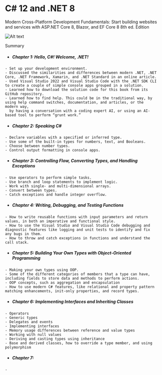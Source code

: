 # C# 12 and .NET 8
Modern Cross-Platform Development Fundamentals: Start building websites and services with ASP.NET Core 8, Blazor, and EF Core 8 8th ed. Edition

![Alt text](https://content.packt.com/B19586/cover_image_small.jpg "Modern Cross-Platform Development Fundamentals - Mark J. Price")

Summary

- ##### Chapter 1: Hello, C#! Welcome, .NET!
> 
    - Set up your development environment.
    - Discussed the similarities and differences between modern .NET, .NET Core, .NET Framework, Xamarin, and .NET Standard in an online article.
    - Used Visual Studio 2022 and Visual Studio Code with the .NET SDK CLI to create a couple of simple console apps grouped in a solution.
    - Learned how to download the solution code for this book from its GitHub repository.
    - Learned how to find help. This could be in the traditional way, by using help command switches, documentation, and articles, or the modern way, 
      by having a conversation with a coding expert AI, or using an AI-based tool to perform “grunt work.”

- ##### Chapter 2: Speaking C#
> 
    - Declare variables with a specified or inferred type.
    - Use some of the built-in types for numbers, text, and Booleans.
    - Choose between number types.
    - Control output formatting in console apps.

- ##### Chapter 3: Controlling Flow, Converting Types, and Handling Exceptions
> 
    - Use operators to perform simple tasks.
    - Use branch and loop statements to implement logic.
    - Work with single- and multi-dimensional arrays.
    - Convert between types.
    - Catch exceptions and handle integer overflow.

- ##### Chapter 4: Writing, Debugging, and Testing Functions 
> 
    - How to write reusable functions with input parameters and return values, in both an imperative and functional style.
    - How to use the Visual Studio and Visual Studio Code debugging and diagnostic features like logging and unit tests to identify and fix any bugs in them.
    - How to throw and catch exceptions in functions and understand the call stack.

- ##### Chapter 5: Building Your Own Types with Object-Oriented Programming
> 
    - Making your own types using OOP.
    - Some of the different categories of members that a type can have, including fields to store data and methods to perform actions.
    - OOP concepts, such as aggregation and encapsulation
    - How to use modern C# features, like relational and property pattern matching enhancements, init-only properties, and record types.

- ##### Chapter 6: Implementing Interfaces and Inheriting Classes
> 
    - Operators
    - Generic types
    - Delegates and events
    - Implementing interfaces
    - Memory usage differences between reference and value types
    - Working with null values
    - Deriving and casting types using inheritance
    - Base and derived classes, how to override a type member, and using polymorphism

- ##### Chapter 7: 
> 
    - 